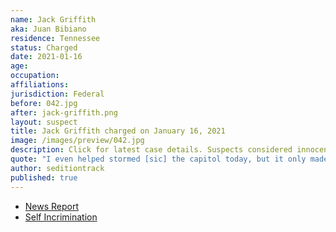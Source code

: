 ```yaml
---
name: Jack Griffith
aka: Juan Bibiano
residence: Tennessee
status: Charged
date: 2021-01-16
age:
occupation:
affiliations:
jurisdiction: Federal
before: 042.jpg
after: jack-griffith.png
layout: suspect
title: Jack Griffith charged on January 16, 2021
image: /images/preview/042.jpg
description: Click for latest case details. Suspects considered innocent until proven guilty.
quote: "I even helped stormed [sic] the capitol today, but it only made things worse."
author: seditiontrack
published: true
---
```


- [News Report](https://www.newschannel5.com/news/gallatin-man-arrested-in-connection-with-capitol-riot)
- [Self Incrimination](https://twitter.com/ndelriego/status/1348468023888392193?s=20)
